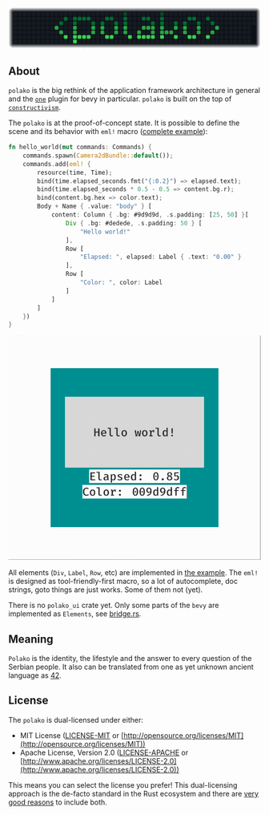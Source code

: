 ![Polako](docs/polakoko.png)

## About

`polako` is the big rethink of the application framework architecture in general and the [`one`](https://github.com/jkb0o/belly/issues/77) plugin for bevy in particular.
`polako` is built on the top of [`constructivism`](https://github.com/polako-rs/constructivism).

The `polako` is at the proof-of-concept state. It is possible to define the scene and its behavior with `eml!` macro ([complete example](./examples/ui.rs)):
```rust
fn hello_world(mut commands: Commands) {
    commands.spawn(Camera2dBundle::default());
    commands.add(eml! {
        resource(time, Time);
        bind(time.elapsed_seconds.fmt("{:0.2}") => elapsed.text);
        bind(time.elapsed_seconds * 0.5 - 0.5 => content.bg.r);
        bind(content.bg.hex => color.text);
        Body + Name { .value: "body" } [
            content: Column { .bg: #9d9d9d, .s.padding: [25, 50] }[
                Div { .bg: #dedede, .s.padding: 50 } [
                    "Hello world!"
                ],
                Row [
                    "Elapsed: ", elapsed: Label { .text: "0.00" }
                ],
                Row [
                    "Color: ", color: Label
                ]
            ]
        ]
    })
}
```

![Polako MVP Sample](docs/ui.gif)

All elements (`Div`, `Label`, `Row`, etc) are implemented in [the example](./examples/ui.rs). The `eml!` is designed as tool-friendly-first macro, so a lot of autocomplete, doc strings, goto things are just works. Some of them not (yet).

There is no `polako_ui` crate yet. Only some parts of the `bevy` are implemented as `Elements`, see [bridge.rs](./crates/polako_constructivism/src/bridge.rs).


## Meaning

`Polako` is the identity, the lifestyle and the answer to every question of the Serbian people. It also can be translated from one as yet unknown ancient language as [42](https://en.wikipedia.org/wiki/Phrases_from_The_Hitchhiker%27s_Guide_to_the_Galaxy#Answer_to_the_Ultimate_Question_of_Life,_the_Universe,_and_Everything_(42)).

## License

The `polako` is dual-licensed under either:

- MIT License ([LICENSE-MIT](LICENSE-MIT) or [http://opensource.org/licenses/MIT](http://opensource.org/licenses/MIT))
- Apache License, Version 2.0 ([LICENSE-APACHE](LICENSE-APACHE) or [http://www.apache.org/licenses/LICENSE-2.0](http://www.apache.org/licenses/LICENSE-2.0))

This means you can select the license you prefer!
This dual-licensing approach is the de-facto standard in the Rust ecosystem and there are [very good reasons](https://github.com/bevyengine/bevy/issues/2373) to include both.